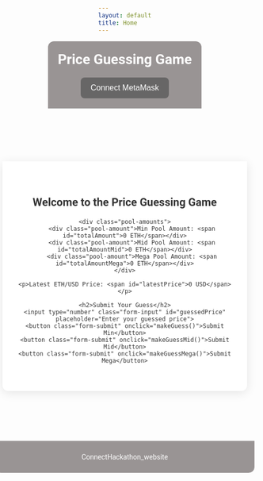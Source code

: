```yaml
---
layout: default
title: Home
---
```


<style>
    body {
        font-family: 'Roboto', 'Helvetica Neue', Arial, sans-serif;
        background-image: url('https://example.com/your-background-image.jpg'); /* 替換為您的背景圖片URL */
        background-size: cover;
        background-attachment: fixed;
        margin: 0;
        padding: 0;
        display: flex;
        flex-direction: column;
        align-items: center;
        color: #333;
    }

    .container {
        width: 90%;
        max-width: 800px;
        margin: 50px auto;
        background: rgba(255, 255, 255, 0.9); /* 增加透明度效果 */
        box-shadow: 0 4px 20px rgba(0, 0, 0, 0.1);
        border-radius: 12px;
        overflow: hidden;
        transition: transform 0.3s;
    }

    .container:hover {
        transform: translateY(-5px);
    }

    header {
        background: #999494;
        color: #ffffff;
        padding: 20px;
        text-align: center;
        border-bottom: 1px solid #ccc;
        border-radius: 12px 12px 0 0;
    }

    header h1 {
        margin: 0;
        font-size: 28px;
        font-weight: 700;
    }

    .content {
        padding: 40px 20px;
        text-align: center;
        border-radius: 0 0 12px 12px;
    }

    .content h2 {
        color: #333;
        font-size: 22px;
        margin-bottom: 20px;
    }

    .content p {
        font-size: 16px;
        line-height: 1.6;
        margin: 10px 0;
    }

    .button {
        display: inline-block;
        padding: 12px 20px;
        font-size: 16px;
        background: #676666;
        color: #fff;
        border: none;
        text-decoration: none;
        margin-top: 20px;
        cursor: pointer;
        border-radius: 8px;
        transition: background 0.3s, transform 0.3s;
    }

    .button:hover {
        background: #c28340;
        transform: translateY(-2px);
    }

    .form-input {
        padding: 12px;
        font-size: 16px;
        width: 80%;
        max-width: 300px;
        margin-bottom: 20px;
        border: 1px solid #ccc;
        border-radius: 8px;
        transition: border-color 0.3s;
    }

    .form-input:focus {
        border-color: #f2f2f2;
    }

    .form-submit {
        padding: 12px 20px;
        font-size: 16px;
        background: #d2cbcb;
        color: #fff;
        border: none;
        cursor: pointer;
        border-radius: 8px;
        transition: background 0.3s, transform 0.3s;
        margin: 5px;
    }

    .form-submit:hover {
        background: #0a3158;
        transform: translateY(-2px);
    }

    .pool-amounts {
        display: flex;
        justify-content: center;
        gap: 20px;
        margin-bottom: 20px;
    }

    .pool-amount {
        padding: 12px 20px;
        font-size: 16px;
        background: #f8f8f8;
        color: #333;
        border: 1px solid #ccc;
        border-radius: 8px;
        flex: 1;
        transition: background 0.3s;
    }

    .pool-amount:hover {
        background: #e0e0e0;
    }

    footer {
        background: #999494;
        color: #ffffff;
        padding: 10px;
        text-align: center;
        border-top: 1px solid #ccc;
        border-radius: 0 0 12px 12px;
        margin-top: 50px;
        width: 100%;
    }

    @media (max-width: 600px) {
        .container {
            width: 95%;
            margin: 20px auto;
        }

        .form-input,
        .form-submit {
            width: calc(100% - 24px);
            max-width: none;
        }

        .pool-amounts {
            flex-direction: column;
            gap: 10px;
        }
    }
</style>

<header>
    <h1>Price Guessing Game</h1>
    <button class="button" id="connectButton">Connect MetaMask</button>
</header>

<div class="content container">
    <h2>Welcome to the Price Guessing Game</h2>

    <div class="pool-amounts">
        <div class="pool-amount">Min Pool Amount: <span id="totalAmount">0 ETH</span></div>
        <div class="pool-amount">Mid Pool Amount: <span id="totalAmountMid">0 ETH</span></div>
        <div class="pool-amount">Mega Pool Amount: <span id="totalAmountMega">0 ETH</span></div>
    </div>

    <p>Latest ETH/USD Price: <span id="latestPrice">0 USD</span></p>

    <h2>Submit Your Guess</h2>
    <input type="number" class="form-input" id="guessedPrice" placeholder="Enter your guessed price">
    <button class="form-submit" onclick="makeGuess()">Submit Min</button>
    <button class="form-submit" onclick="makeGuessMid()">Submit Mid</button>
    <button class="form-submit" onclick="makeGuessMega()">Submit Mega</button>
</div>

<footer>
    <p>ConnectHackathon_website</p>
</footer>

<script src="https://cdn.jsdelivr.net/npm/web3@1.5.2/dist/web3.min.js"></script>
<script>
  let accounts;
  let contract;
  let kjToken;
  const kjFee = '10'; // 手續費數量，這裡設置為10個KJTOKEN

  const contractAddress = '0x39c7ED287F89b4980f2ebbD143E6CAB855cDbc26';
  const kjTokenAddress = '0xEDF2Da81e7132b99B069443E852Cb07102BF9DCf'; // 替換為你實際的KJToken地址
  const contractABI = [
            {
                "inputs": [
                    {
                        "internalType": "uint256",
                        "name": "initialSupply",
                        "type": "uint256"
                    },
                    {
                        "internalType": "address",
                        "name": "initialAccount",
                        "type": "address"
                    }
                ],
                "stateMutability": "nonpayable",
                "type": "constructor"
            },
            {
                "inputs": [
                    {
                        "internalType": "address",
                        "name": "spender",
                        "type": "address"
                    },
                    {
                        "internalType": "uint256",
                        "name": "allowance",
                        "type": "uint256"
                    },
                    {
                        "internalType": "uint256",
                        "name": "needed",
                        "type": "uint256"
                    }
                ],
                "name": "ERC20InsufficientAllowance",
                "type": "error"
            },
            {
                "inputs": [
                    {
                        "internalType": "address",
                        "name": "sender",
                        "type": "address"
                    },
                    {
                        "internalType": "uint256",
                        "name": "balance",
                        "type": "uint256"
                    },
                    {
                        "internalType": "uint256",
                        "name": "needed",
                        "type": "uint256"
                    }
                ],
                "name": "ERC20InsufficientBalance",
                "type": "error"
            },
            {
                "inputs": [
                    {
                        "internalType": "address",
                        "name": "approver",
                        "type": "address"
                    }
                ],
                "name": "ERC20InvalidApprover",
                "type": "error"
            },
            {
                "inputs": [
                    {
                        "internalType": "address",
                        "name": "receiver",
                        "type": "address"
                    }
                ],
                "name": "ERC20InvalidReceiver",
                "type": "error"
            },
            {
                "inputs": [
                    {
                        "internalType": "address",
                        "name": "sender",
                        "type": "address"
                    }
                ],
                "name": "ERC20InvalidSender",
                "type": "error"
            },
            {
                "inputs": [
                    {
                        "internalType": "address",
                        "name": "spender",
                        "type": "address"
                    }
                ],
                "name": "ERC20InvalidSpender",
                "type": "error"
            },
            {
                "anonymous": false,
                "inputs": [
                    {
                        "indexed": true,
                        "internalType": "address",
                        "name": "owner",
                        "type": "address"
                    },
                    {
                        "indexed": true,
                        "internalType": "address",
                        "name": "spender",
                        "type": "address"
                    },
                    {
                        "indexed": false,
                        "internalType": "uint256",
                        "name": "value",
                        "type": "uint256"
                    }
                ],
                "name": "Approval",
                "type": "event"
            },
            {
                "anonymous": false,
                "inputs": [
                    {
                        "indexed": true,
                        "internalType": "address",
                        "name": "from",
                        "type": "address"
                    },
                    {
                        "indexed": false,
                        "internalType": "uint256",
                        "name": "value",
                        "type": "uint256"
                    }
                ],
                "name": "Burn",
                "type": "event"
            },
            {
                "anonymous": false,
                "inputs": [
                    {
                        "indexed": true,
                        "internalType": "address",
                        "name": "from",
                        "type": "address"
                    },
                    {
                        "indexed": true,
                        "internalType": "address",
                        "name": "to",
                        "type": "address"
                    },
                    {
                        "indexed": false,
                        "internalType": "uint256",
                        "name": "value",
                        "type": "uint256"
                    }
                ],
                "name": "Transfer",
                "type": "event"
            },
            {
                "inputs": [
                    {
                        "internalType": "address",
                        "name": "owner",
                        "type": "address"
                    },
                    {
                        "internalType": "address",
                        "name": "spender",
                        "type": "address"
                    }
                ],
                "name": "allowance",
                "outputs": [
                    {
                        "internalType": "uint256",
                        "name": "",
                        "type": "uint256"
                    }
                ],
                "stateMutability": "view",
                "type": "function"
            },
            {
                "inputs": [
                    {
                        "internalType": "address",
                        "name": "spender",
                        "type": "address"
                    },
                    {
                        "internalType": "uint256",
                        "name": "value",
                        "type": "uint256"
                    }
                ],
                "name": "approve",
                "outputs": [
                    {
                        "internalType": "bool",
                        "name": "",
                        "type": "bool"
                    }
                ],
                "stateMutability": "nonpayable",
                "type": "function"
            },
            {
                "inputs": [
                    {
                        "internalType": "address",
                        "name": "account",
                        "type": "address"
                    }
                ],
                "name": "balanceOf",
                "outputs": [
                    {
                        "internalType": "uint256",
                        "name": "",
                        "type": "uint256"
                    }
                ],
                "stateMutability": "view",
                "type": "function"
            },
            {
                "inputs": [
                    {
                        "internalType": "uint256",
                        "name": "amount",
                        "type": "uint256"
                    }
                ],
                "name": "burn",
                "outputs": [],
                "stateMutability": "nonpayable",
                "type": "function"
            },
            {
                "inputs": [
                    {
                        "internalType": "address",
                        "name": "account",
                        "type": "address"
                    },
                    {
                        "internalType": "uint256",
                        "name": "amount",
                        "type": "uint256"
                    }
                ],
                "name": "burnFrom",
                "outputs": [],
                "stateMutability": "nonpayable",
                "type": "function"
            },
            {
                "inputs": [],
                "name": "decimals",
                "outputs": [
                    {
                        "internalType": "uint8",
                        "name": "",
                        "type": "uint8"
                    }
                ],
                "stateMutability": "view",
                "type": "function"
            },
            {
                "inputs": [],
                "name": "name",
                "outputs": [
                    {
                        "internalType": "string",
                        "name": "",
                        "type": "string"
                    }
                ],
                "stateMutability": "view",
                "type": "function"
            },
            {
                "inputs": [],
                "name": "symbol",
                "outputs": [
                    {
                        "internalType": "string",
                        "name": "",
                        "type": "string"
                    }
                ],
                "stateMutability": "view",
                "type": "function"
            },
            {
                "inputs": [],
                "name": "totalSupply",
                "outputs": [
                    {
                        "internalType": "uint256",
                        "name": "",
                        "type": "uint256"
                    }
                ],
                "stateMutability": "view",
                "type": "function"
            },
            {
                "inputs": [
                    {
                        "internalType": "address",
                        "name": "to",
                        "type": "address"
                    },
                    {
                        "internalType": "uint256",
                        "name": "value",
                        "type": "uint256"
                    }
                ],
                "name": "transfer",
                "outputs": [
                    {
                        "internalType": "bool",
                        "name": "",
                        "type": "bool"
                    }
                ],
                "stateMutability": "nonpayable",
                "type": "function"
            },
            {
                "inputs": [
                    {
                        "internalType": "address",
                        "name": "from",
                        "type": "address"
                    },
                    {
                        "internalType": "address",
                        "name": "to",
                        "type": "address"
                    },
                    {
                        "internalType": "uint256",
                        "name": "value",
                        "type": "uint256"
                    }
                ],
                "name": "transferFrom",
                "outputs": [
                    {
                        "internalType": "bool",
                        "name": "",
                        "type": "bool"
                    }
                ],
                "stateMutability": "nonpayable",
                "type": "function"
            }
        ];
  const kjTokenABI = [
            {
                "inputs": [
                    {
                        "internalType": "uint256",
                        "name": "initialSupply",
                        "type": "uint256"
                    },
                    {
                        "internalType": "address",
                        "name": "initialAccount",
                        "type": "address"
                    }
                ],
                "stateMutability": "nonpayable",
                "type": "constructor"
            },
            {
                "inputs": [
                    {
                        "internalType": "address",
                        "name": "spender",
                        "type": "address"
                    },
                    {
                        "internalType": "uint256",
                        "name": "allowance",
                        "type": "uint256"
                    },
                    {
                        "internalType": "uint256",
                        "name": "needed",
                        "type": "uint256"
                    }
                ],
                "name": "ERC20InsufficientAllowance",
                "type": "error"
            },
            {
                "inputs": [
                    {
                        "internalType": "address",
                        "name": "sender",
                        "type": "address"
                    },
                    {
                        "internalType": "uint256",
                        "name": "balance",
                        "type": "uint256"
                    },
                    {
                        "internalType": "uint256",
                        "name": "needed",
                        "type": "uint256"
                    }
                ],
                "name": "ERC20InsufficientBalance",
                "type": "error"
            },
            {
                "inputs": [
                    {
                        "internalType": "address",
                        "name": "approver",
                        "type": "address"
                    }
                ],
                "name": "ERC20InvalidApprover",
                "type": "error"
            },
            {
                "inputs": [
                    {
                        "internalType": "address",
                        "name": "receiver",
                        "type": "address"
                    }
                ],
                "name": "ERC20InvalidReceiver",
                "type": "error"
            },
            {
                "inputs": [
                    {
                        "internalType": "address",
                        "name": "sender",
                        "type": "address"
                    }
                ],
                "name": "ERC20InvalidSender",
                "type": "error"
            },
            {
                "inputs": [
                    {
                        "internalType": "address",
                        "name": "spender",
                        "type": "address"
                    }
                ],
                "name": "ERC20InvalidSpender",
                "type": "error"
            },
            {
                "anonymous": false,
                "inputs": [
                    {
                        "indexed": true,
                        "internalType": "address",
                        "name": "owner",
                        "type": "address"
                    },
                    {
                        "indexed": true,
                        "internalType": "address",
                        "name": "spender",
                        "type": "address"
                    },
                    {
                        "indexed": false,
                        "internalType": "uint256",
                        "name": "value",
                        "type": "uint256"
                    }
                ],
                "name": "Approval",
                "type": "event"
            },
            {
                "anonymous": false,
                "inputs": [
                    {
                        "indexed": true,
                        "internalType": "address",
                        "name": "from",
                        "type": "address"
                    },
                    {
                        "indexed": false,
                        "internalType": "uint256",
                        "name": "value",
                        "type": "uint256"
                    }
                ],
                "name": "Burn",
                "type": "event"
            },
            {
                "anonymous": false,
                "inputs": [
                    {
                        "indexed": true,
                        "internalType": "address",
                        "name": "from",
                        "type": "address"
                    },
                    {
                        "indexed": true,
                        "internalType": "address",
                        "name": "to",
                        "type": "address"
                    },
                    {
                        "indexed": false,
                        "internalType": "uint256",
                        "name": "value",
                        "type": "uint256"
                    }
                ],
                "name": "Transfer",
                "type": "event"
            },
            {
                "inputs": [
                    {
                        "internalType": "address",
                        "name": "owner",
                        "type": "address"
                    },
                    {
                        "internalType": "address",
                        "name": "spender",
                        "type": "address"
                    }
                ],
                "name": "allowance",
                "outputs": [
                    {
                        "internalType": "uint256",
                        "name": "",
                        "type": "uint256"
                    }
                ],
                "stateMutability": "view",
                "type": "function"
            },
            {
                "inputs": [
                    {
                        "internalType": "address",
                        "name": "spender",
                        "type": "address"
                    },
                    {
                        "internalType": "uint256",
                        "name": "value",
                        "type": "uint256"
                    }
                ],
                "name": "approve",
                "outputs": [
                    {
                        "internalType": "bool",
                        "name": "",
                        "type": "bool"
                    }
                ],
                "stateMutability": "nonpayable",
                "type": "function"
            },
            {
                "inputs": [
                    {
                        "internalType": "address",
                        "name": "account",
                        "type": "address"
                    }
                ],
                "name": "balanceOf",
                "outputs": [
                    {
                        "internalType": "uint256",
                        "name": "",
                        "type": "uint256"
                    }
                ],
                "stateMutability": "view",
                "type": "function"
            },
            {
                "inputs": [
                    {
                        "internalType": "uint256",
                        "name": "amount",
                        "type": "uint256"
                    }
                ],
                "name": "burn",
                "outputs": [],
                "stateMutability": "nonpayable",
                "type": "function"
            },
            {
                "inputs": [
                    {
                        "internalType": "address",
                        "name": "account",
                        "type": "address"
                    },
                    {
                        "internalType": "uint256",
                        "name": "amount",
                        "type": "uint256"
                    }
                ],
                "name": "burnFrom",
                "outputs": [],
                "stateMutability": "nonpayable",
                "type": "function"
            },
            {
                "inputs": [],
                "name": "decimals",
                "outputs": [
                    {
                        "internalType": "uint8",
                        "name": "",
                        "type": "uint8"
                    }
                ],
                "stateMutability": "view",
                "type": "function"
            },
            {
                "inputs": [],
                "name": "name",
                "outputs": [
                    {
                        "internalType": "string",
                        "name": "",
                        "type": "string"
                    }
                ],
                "stateMutability": "view",
                "type": "function"
            },
            {
                "inputs": [],
                "name": "symbol",
                "outputs": [
                    {
                        "internalType": "string",
                        "name": "",
                        "type": "string"
                    }
                ],
                "stateMutability": "view",
                "type": "function"
            },
            {
                "inputs": [],
                "name": "totalSupply",
                "outputs": [
                    {
                        "internalType": "uint256",
                        "name": "",
                        "type": "uint256"
                    }
                ],
                "stateMutability": "view",
                "type": "function"
            },
            {
                "inputs": [
                    {
                        "internalType": "address",
                        "name": "to",
                        "type": "address"
                    },
                    {
                        "internalType": "uint256",
                        "name": "value",
                        "type": "uint256"
                    }
                ],
                "name": "transfer",
                "outputs": [
                    {
                        "internalType": "bool",
                        "name": "",
                        "type": "bool"
                    }
                ],
                "stateMutability": "nonpayable",
                "type": "function"
            },
            {
                "inputs": [
                    {
                        "internalType": "address",
                        "name": "from",
                        "type": "address"
                    },
                    {
                        "internalType": "address",
                        "name": "to",
                        "type": "address"
                    },
                    {
                        "internalType": "uint256",
                        "name": "value",
                        "type": "uint256"
                    }
                ],
                "name": "transferFrom",
                "outputs": [
                    {
                        "internalType": "bool",
                        "name": "",
                        "type": "bool"
                    }
                ],
                "stateMutability": "nonpayable",
                "type": "function"
            }
        ];

  async function connectMetaMask() {
    if (typeof window.ethereum !== 'undefined') {
      window.web3 = new Web3(window.ethereum);

      try {
        accounts = await window.ethereum.request({ method: 'eth_requestAccounts' });
        console.log('Connected:', accounts[0]);
        document.getElementById('connectButton').innerText = `Connected: ${accounts[0]}`;

        // Initialize contract instance
        contract = new web3.eth.Contract(contractABI, contractAddress);
        kjToken = new web3.eth.Contract(kjTokenABI, kjTokenAddress);
        console.log('Contract initialized:', contract);

        // Fetch initial game data
        fetchGameData();
      } catch (error) {
        console.error('User rejected the request:', error);
      }
    } else {
      alert('MetaMask is not installed. Please install MetaMask and try again.');
    }
  }

  async function makeGuess() {
    await sendGuess('makeGuess', '0.001');
  }

  async function makeGuessMid() {
    await sendGuess('makeGuessMid', '0.01');
  }

  async function makeGuessMega() {
    await sendGuess('makeGuessMega', '0.1');
  }

  async function sendGuess(methodName, ethAmount) {
    if (!accounts || accounts.length === 0) {
      alert('Please connect MetaMask first.');
      return;
    }

    if (!contract) {
      alert('Contract is not initialized.');
      return;
    }

    const guessedPrice = document.getElementById('guessedPrice').value;

    try {
      await kjToken.methods.approve(contractAddress, kjFee).send({ from: accounts[0] });

      const receipt = await contract.methods[methodName](guessedPrice).send({
        from: accounts[0],
        value: web3.utils.toWei(ethAmount, 'ether'),
        gas: 500000,
        gasPrice: web3.utils.toWei('50', 'gwei')
      });
      console.log('Guess submitted:', receipt);
      alert('Guess submitted successfully!');
    } catch (error) {
      console.error('Error submitting guess:', error);
      alert(`Error: ${error.message}`);
    }
  }

  async function fetchGameData() {
    if (!contract) {
      console.error('Contract is not initialized.');
      return;
    }

    try {
      const totalAmount = await contract.methods.totalAmount().call();
      document.getElementById('totalAmount').innerText = web3.utils.fromWei(totalAmount, 'ether') + ' ETH';
      const totalAmountMid = await contract.methods.totalAmountMid().call();
      document.getElementById('totalAmountMid').innerText = web3.utils.fromWei(totalAmountMid, 'ether') + ' ETH';
      const totalAmountMega = await contract.methods.totalAmountMega().call();
      document.getElementById('totalAmountMega').innerText = web3.utils.fromWei(totalAmountMega, 'ether') + ' ETH';

      const latestPrice = await contract.methods.getLatestPrice().call();
      document.getElementById('latestPrice').innerText = latestPrice + ' USD';
    } catch (error) {
      console.error('Error fetching game data:', error);
    }
  }

  document.addEventListener('DOMContentLoaded', async () => {
    connectMetaMask(); // Automatically connect MetaMask on page load

    document.getElementById('connectButton').addEventListener('click', connectMetaMask);

    if (typeof window.ethereum !== 'undefined') {
      window.web3 = new Web3(window.ethereum);
      window.onload = fetchGameData;
    } else {
      alert('MetaMask is not installed. Please install MetaMask and try again.');
    }
  });
</script>

